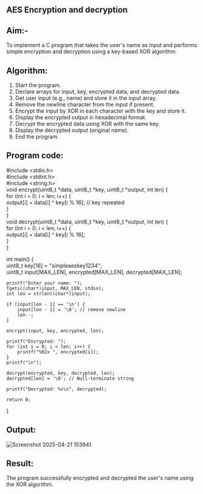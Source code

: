 ## AES Encryption and decryption  

## Aim:-  
To implement a C program that takes the user's name as input and performs simple encryption 
and decryption using a key-based XOR algorithm.  

## Algorithm:  
1. Start the program.  
2. Declare arrays for input, key, encrypted data, and decrypted data.  
3. Get user input (e.g., name) and store it in the input array.  
4. Remove the newline character from the input if present.  
5. Encrypt the input by XOR in each character with the key and store it.  
6. Display the encrypted output in hexadecimal format.  
7. Decrypt the encrypted data using XOR with the same key.  
8. Display the decrypted output (original name).  
9. End the program.  

## Program code:  
#include <stdio.h>  
#include <stdint.h>  
#include <string.h>  
void encrypt(uint8_t *data, uint8_t *key, uint8_t *output, int len) {  
for (int i = 0; i < len; i++) {  
output[i] = data[i] ^ key[i % 16]; // key repeated  
}  
}  
void decrypt(uint8_t *data, uint8_t *key, uint8_t *output, int len) {  
for (int i = 0; i < len; i++) {  
output[i] = data[i] ^ key[i % 16];  
    }  
}  
  
int main() {  
    uint8_t key[16] = "simpleaeskey1234";  
    uint8_t input[MAX_LEN], encrypted[MAX_LEN], decrypted[MAX_LEN];  
  
    printf("Enter your name: ");  
    fgets((char*)input, MAX_LEN, stdin);  
    int len = strlen((char*)input);  
  
    if (input[len - 1] == '\n') {  
        input[len - 1] = '\0'; // remove newline  
        len--;  
    }  
  
    encrypt(input, key, encrypted, len);  
  
    printf("Encrypted: ");  
    for (int i = 0; i < len; i++) {  
        printf("%02x ", encrypted[i]);  
    }  
    printf("\n");  
  
    decrypt(encrypted, key, decrypted, len);  
    decrypted[len] = '\0'; // Null-terminate string  
  
    printf("Decrypted: %s\n", decrypted);  
  
    return 0;  
}   

## Output:  
![Screenshot 2025-04-21 153941](https://github.com/user-attachments/assets/7ab52258-3ffa-4ab7-a3d2-e48718443e66)

## Result:   
The program successfully encrypted and decrypted the user's name using the XOR algorithm.
